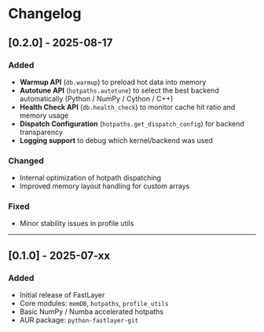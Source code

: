 # Changelog

## [0.2.0] - 2025-08-17
### Added
- **Warmup API** (`db.warmup`) to preload hot data into memory
- **Autotune API** (`hotpaths.autotune`) to select the best backend automatically (Python / NumPy / Cython / C++)
- **Health Check API** (`db.health_check`) to monitor cache hit ratio and memory usage
- **Dispatch Configuration** (`hotpaths.get_dispatch_config`) for backend transparency
- **Logging support** to debug which kernel/backend was used

### Changed
- Internal optimization of hotpath dispatching
- Improved memory layout handling for custom arrays

### Fixed
- Minor stability issues in profile utils

---

## [0.1.0] - 2025-07-xx
### Added
- Initial release of FastLayer
- Core modules: `memDB`, `hotpaths`, `profile_utils`
- Basic NumPy / Numba accelerated hotpaths
- AUR package: `python-fastlayer-git`

